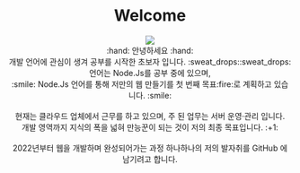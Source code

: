 # <div align="center"> Welcome  </div>
<div align="center"><img src="https://capsule-render.vercel.app/api?type=Waving&color=0:EEFF00,100:a82da8&height=300&section=header&text=Welcome&fontSize=90" /></div>
<div align="center"> :hand: 안녕하세요 :hand: </div>
<div align="center"> 개발 언어에 관심이 생겨 공부를 시작한 초보자 입니다. :sweat_drops::sweat_drops:</div>
<div align="center"> 언어는 Node.Js를 공부 중에 있으며, </div>
<div align="center"> :smile: Node.Js 언어를 통해 저만의 웹 만들기를 첫 번째 목표:fire:로 계획하고 있습니다. :smile:</div>
<br>
<div align="center"> 현재는 클라우드 업체에서 근무를 하고 있으며, 주 된 업무는 서버 운영·관리 입니다. </div>
<div align="center"> 개발 영역까지 지식의 폭을 넓혀 만능꾼이 되는 것이 저의 최종 목표입니다. :+1:</div>
<br>
<div align="center"> 2022년부터 웹을 개발하며 완성되어가는 과정 하나하나의 저의 발자취를 GitHub 에 남기려고 합니다. <div>
 
